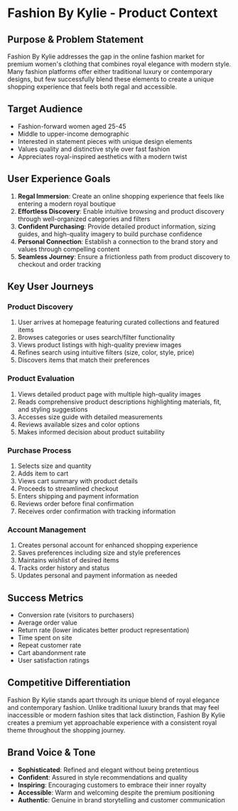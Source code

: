 # Fashion By Kylie - Product Context

## Purpose & Problem Statement
Fashion By Kylie addresses the gap in the online fashion market for premium women's clothing that combines royal elegance with modern style. Many fashion platforms offer either traditional luxury or contemporary designs, but few successfully blend these elements to create a unique shopping experience that feels both regal and accessible.

## Target Audience
- Fashion-forward women aged 25-45
- Middle to upper-income demographic
- Interested in statement pieces with unique design elements
- Values quality and distinctive style over fast fashion
- Appreciates royal-inspired aesthetics with a modern twist

## User Experience Goals
1. **Regal Immersion**: Create an online shopping experience that feels like entering a modern royal boutique
2. **Effortless Discovery**: Enable intuitive browsing and product discovery through well-organized categories and filters
3. **Confident Purchasing**: Provide detailed product information, sizing guides, and high-quality imagery to build purchase confidence
4. **Personal Connection**: Establish a connection to the brand story and values through compelling content
5. **Seamless Journey**: Ensure a frictionless path from product discovery to checkout and order tracking

## Key User Journeys

### Product Discovery
1. User arrives at homepage featuring curated collections and featured items
2. Browses categories or uses search/filter functionality
3. Views product listings with high-quality preview images
4. Refines search using intuitive filters (size, color, style, price)
5. Discovers items that match their preferences

### Product Evaluation
1. Views detailed product page with multiple high-quality images
2. Reads comprehensive product descriptions highlighting materials, fit, and styling suggestions
3. Accesses size guide with detailed measurements
4. Reviews available sizes and color options
5. Makes informed decision about product suitability

### Purchase Process
1. Selects size and quantity
2. Adds item to cart
3. Views cart summary with product details
4. Proceeds to streamlined checkout
5. Enters shipping and payment information
6. Reviews order before final confirmation
7. Receives order confirmation with tracking information

### Account Management
1. Creates personal account for enhanced shopping experience
2. Saves preferences including size and style preferences
3. Maintains wishlist of desired items
4. Tracks order history and status
5. Updates personal and payment information as needed

## Success Metrics
- Conversion rate (visitors to purchasers)
- Average order value
- Return rate (lower indicates better product representation)
- Time spent on site
- Repeat customer rate
- Cart abandonment rate
- User satisfaction ratings

## Competitive Differentiation
Fashion By Kylie stands apart through its unique blend of royal elegance and contemporary fashion. Unlike traditional luxury brands that may feel inaccessible or modern fashion sites that lack distinction, Fashion By Kylie creates a premium yet approachable experience with a consistent royal theme throughout the shopping journey.

## Brand Voice & Tone
- **Sophisticated**: Refined and elegant without being pretentious
- **Confident**: Assured in style recommendations and quality
- **Inspiring**: Encouraging customers to embrace their inner royalty
- **Accessible**: Warm and welcoming despite the premium positioning
- **Authentic**: Genuine in brand storytelling and customer communication